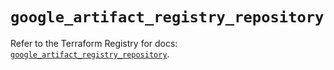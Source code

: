 # `google_artifact_registry_repository`

Refer to the Terraform Registry for docs: [`google_artifact_registry_repository`](https://registry.terraform.io/providers/hashicorp/google/6.24.0/docs/resources/artifact_registry_repository).
